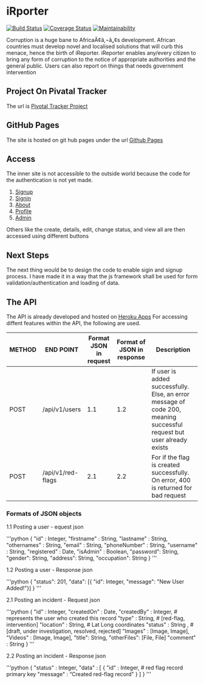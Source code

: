# iRporter

[![Build Status](https://travis-ci.com/Paphra/iReporter.svg?branch=api)](https://travis-ci.com/Paphra/iReporter)
[![Coverage Status](https://coveralls.io/repos/github/Paphra/iReporter/badge.svg?branch=api)](https://coveralls.io/github/Paphra/iReporter)
[![Maintainability](https://api.codeclimate.com/v1/badges/98b3fa2007fd1192b882/maintainability)](https://codeclimate.com/github/Paphra/iReporter/maintainability)

Corruption is a huge bane to AfricaÃ¢â‚¬â„¢s development. African countries must develop novel and localised solutions that will curb this menace, hence the birth of iReporter. iReporter enables any/every citizen to bring any form of corruption to the notice of appropriate authorities and the general public. Users can also report on things that needs government intervention

## Project On Pivatal Tracker

The url is [Pivotal Tracker Project](https://www.pivotaltracker.com/n/projects/2227847)

## GitHub Pages

The site is hosted on git hub pages under the url
[Github Pages](https://paphra.github.io/iReporter)

## Access

The inner site is not accessible to the outside world because the code for the authentication is not yet made.
1. [Signup](https://paphra.github.io/iReporter/UI/signup.html)
2. [Signin](https://paphra.github.io/iReporter/UI/signin.html)
3. [About](https://paphra.github.io/iReporter/UI/about.html)
4. [Profile](https://paphra.github.io/iReporter/profile.html)
5. [Admin](https://paphra.github.io/iReporter/admin.html)

Others like the create, details, edit, change status, and view all are then accessed using different buttons

## Next Steps

The next thing would be to design the code to enable sigin and signup process.
I have made it in a way that the js framework shall be used for form validation/authentication and loading of data.

## The API

The API is already developed and hosted on [Heroku Apps](https://paphra-ireporter.herokuapps.com)
For accessing diffent features within the API, the following are used.

| METHOD | END POINT | Format JSON in request | Format of JSON in response | Description |
|--------|-----------|------------------------|----------------------------|-------------|
| POST   | /api/v1/users | 1.1 | 1.2 | If user is added successfully. Else, an error message of code 200, meaning successful request but user already exists |
| POST   | /api/v1/red-flags | 2.1 | 2.2 | For if the flag is created successfully. On error, 400 is returned for bad request|

### Formats of JSON objects

1.1 Posting a user - equest json

'''python
{
    "id" : Integer,
    "firstname" : String,
    "lastname" : String,
    "othernames" : String,
    "email" : String,
    "phoneNumber" : String,
    "username" : String,
    "registered" : Date,
    "isAdmin" : Boolean,
    "password": String,
    "gender": String,
    "address": String,
    "occupation": String
}
'''

1.2 Posting a user - Response json

'''python
{
    "status": 201,
    "data": [{
        "id": Integer,
        "message": "New User Added!"}]
}
'''

2.1 Posting an incident - Request json

'''python
{
    "id" : Integer,
    "createdOn" : Date,
    "createdBy" : Integer, # represents the user who created this record
    "type" : String, # [red-flag, intervention]
    "location" : String, # Lat Long coordinates
    "status" : String , # [draft, under investigation, resolved, rejected]
    "Images" : [Image, Image],
    "Videos" : [Image, Image],
    "title": String,
    "otherFiles": [File, File]
    "comment" : String
}
'''

2.2 Posting an incident - Response json

'''python
{
    "status" : Integer,
    "data" : [ {
        "id" : Integer, # red flag record primary key
        "message" : “Created red-flag record" } ]
}
'''


